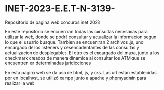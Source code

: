 # INET-2023-E.E.T-N-3139-
Repositorio de pagina web concuros inet 2023

En este repositorio se encuentran todas las consultas necesarias para utilizar la web, donde se podrá consultar y actualizar la informacion segun lo que el usuario busque. 
Tambien se encuentran 2 archivos .js, uno encargado de los listeners y desencadentantes de las consultas y actualizacion de desplegables. El otro es el encargado del mapa, junto a los checkmark creados de manera dinamica al consultar los ATM que se encuentren en determinadas juridicciones

En esta pagina web se da uso de html, js, y css.
Las url están establecidas por en localhost, se utilizó xampp junto a apache y phpmyadmin para realizar la web
